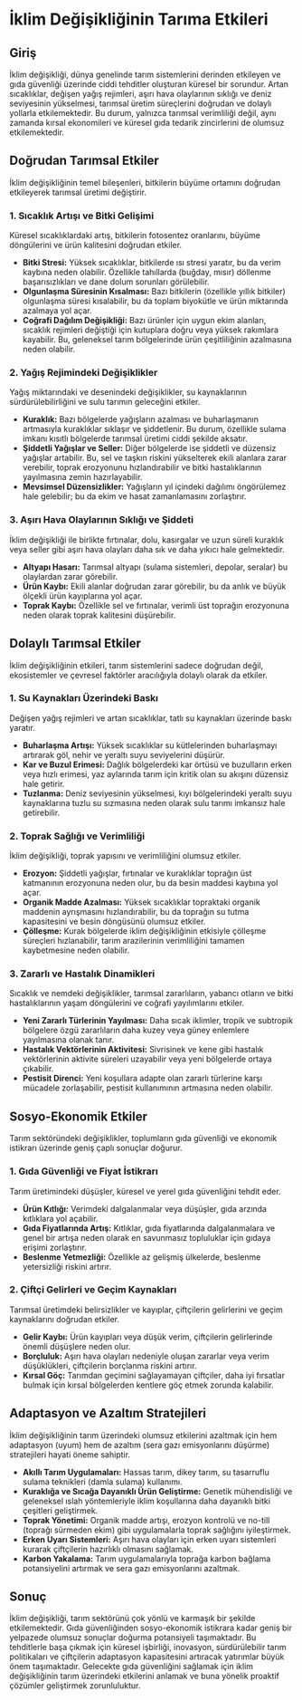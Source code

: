# İklim Değişikliğinin Tarıma Etkileri

## Giriş

İklim değişikliği, dünya genelinde tarım sistemlerini derinden etkileyen ve gıda güvenliği üzerinde ciddi tehditler oluşturan küresel bir sorundur. Artan sıcaklıklar, değişen yağış rejimleri, aşırı hava olaylarının sıklığı ve deniz seviyesinin yükselmesi, tarımsal üretim süreçlerini doğrudan ve dolaylı yollarla etkilemektedir. Bu durum, yalnızca tarımsal verimliliği değil, aynı zamanda kırsal ekonomileri ve küresel gıda tedarik zincirlerini de olumsuz etkilemektedir.

## Doğrudan Tarımsal Etkiler

İklim değişikliğinin temel bileşenleri, bitkilerin büyüme ortamını doğrudan etkileyerek tarımsal üretimi değiştirir.

### 1. Sıcaklık Artışı ve Bitki Gelişimi

Küresel sıcaklıklardaki artış, bitkilerin fotosentez oranlarını, büyüme döngülerini ve ürün kalitesini doğrudan etkiler.

*   **Bitki Stresi:** Yüksek sıcaklıklar, bitkilerde ısı stresi yaratır, bu da verim kaybına neden olabilir. Özellikle tahıllarda (buğday, mısır) döllenme başarısızlıkları ve dane dolum sorunları görülebilir.
*   **Olgunlaşma Süresinin Kısalması:** Bazı bitkilerin (özellikle yıllık bitkiler) olgunlaşma süresi kısalabilir, bu da toplam biyokütle ve ürün miktarında azalmaya yol açar.
*   **Coğrafi Dağılım Değişikliği:** Bazı ürünler için uygun ekim alanları, sıcaklık rejimleri değiştiği için kutuplara doğru veya yüksek rakımlara kayabilir. Bu, geleneksel tarım bölgelerinde ürün çeşitliliğinin azalmasına neden olabilir.

### 2. Yağış Rejimindeki Değişiklikler

Yağış miktarındaki ve desenindeki değişiklikler, su kaynaklarının sürdürülebilirliğini ve sulu tarımın geleceğini etkiler.

*   **Kuraklık:** Bazı bölgelerde yağışların azalması ve buharlaşmanın artmasıyla kuraklıklar sıklaşır ve şiddetlenir. Bu durum, özellikle sulama imkanı kısıtlı bölgelerde tarımsal üretimi ciddi şekilde aksatır.
*   **Şiddetli Yağışlar ve Seller:** Diğer bölgelerde ise şiddetli ve düzensiz yağışlar artabilir. Bu, sel ve taşkın riskini yükselterek ekili alanlara zarar verebilir, toprak erozyonunu hızlandırabilir ve bitki hastalıklarının yayılmasına zemin hazırlayabilir.
*   **Mevsimsel Düzensizlikler:** Yağışların yıl içindeki dağılımı öngörülemez hale gelebilir; bu da ekim ve hasat zamanlamasını zorlaştırır.

### 3. Aşırı Hava Olaylarının Sıklığı ve Şiddeti

İklim değişikliği ile birlikte fırtınalar, dolu, kasırgalar ve uzun süreli kuraklık veya seller gibi aşırı hava olayları daha sık ve daha yıkıcı hale gelmektedir.

*   **Altyapı Hasarı:** Tarımsal altyapı (sulama sistemleri, depolar, seralar) bu olaylardan zarar görebilir.
*   **Ürün Kaybı:** Ekili alanlar doğrudan zarar görebilir, bu da anlık ve büyük ölçekli ürün kayıplarına yol açar.
*   **Toprak Kaybı:** Özellikle sel ve fırtınalar, verimli üst toprağın erozyonuna neden olarak toprak kalitesini düşürebilir.

## Dolaylı Tarımsal Etkiler

İklim değişikliğinin etkileri, tarım sistemlerini sadece doğrudan değil, ekosistemler ve çevresel faktörler aracılığıyla dolaylı olarak da etkiler.

### 1. Su Kaynakları Üzerindeki Baskı

Değişen yağış rejimleri ve artan sıcaklıklar, tatlı su kaynakları üzerinde baskı yaratır.

*   **Buharlaşma Artışı:** Yüksek sıcaklıklar su kütlelerinden buharlaşmayı artırarak göl, nehir ve yeraltı suyu seviyelerini düşürür.
*   **Kar ve Buzul Erimesi:** Dağlık bölgelerdeki kar örtüsü ve buzulların erken veya hızlı erimesi, yaz aylarında tarım için kritik olan su akışını düzensiz hale getirir.
*   **Tuzlanma:** Deniz seviyesinin yükselmesi, kıyı bölgelerindeki yeraltı suyu kaynaklarına tuzlu su sızmasına neden olarak sulu tarımı imkansız hale getirebilir.

### 2. Toprak Sağlığı ve Verimliliği

İklim değişikliği, toprak yapısını ve verimliliğini olumsuz etkiler.

*   **Erozyon:** Şiddetli yağışlar, fırtınalar ve kuraklıklar toprağın üst katmanının erozyonuna neden olur, bu da besin maddesi kaybına yol açar.
*   **Organik Madde Azalması:** Yüksek sıcaklıklar topraktaki organik maddenin ayrışmasını hızlandırabilir, bu da toprağın su tutma kapasitesini ve besin döngüsünü olumsuz etkiler.
*   **Çölleşme:** Kurak bölgelerde iklim değişikliğinin etkisiyle çölleşme süreçleri hızlanabilir, tarım arazilerinin verimliliğini tamamen kaybetmesine neden olabilir.

### 3. Zararlı ve Hastalık Dinamikleri

Sıcaklık ve nemdeki değişiklikler, tarımsal zararlıların, yabancı otların ve bitki hastalıklarının yaşam döngülerini ve coğrafi yayılımlarını etkiler.

*   **Yeni Zararlı Türlerinin Yayılması:** Daha sıcak iklimler, tropik ve subtropik bölgelere özgü zararlıların daha kuzey veya güney enlemlere yayılmasına olanak tanır.
*   **Hastalık Vektörlerinin Aktivitesi:** Sivrisinek ve kene gibi hastalık vektörlerinin aktivite süreleri uzayabilir veya yeni bölgelerde ortaya çıkabilir.
*   **Pestisit Direnci:** Yeni koşullara adapte olan zararlı türlerine karşı mücadele zorlaşabilir, pestisit kullanımının artmasına neden olabilir.

## Sosyo-Ekonomik Etkiler

Tarım sektöründeki değişiklikler, toplumların gıda güvenliği ve ekonomik istikrarı üzerinde geniş çaplı sonuçlar doğurur.

### 1. Gıda Güvenliği ve Fiyat İstikrarı

Tarım üretimindeki düşüşler, küresel ve yerel gıda güvenliğini tehdit eder.

*   **Ürün Kıtlığı:** Verimdeki dalgalanmalar veya düşüşler, gıda arzında kıtlıklara yol açabilir.
*   **Gıda Fiyatlarında Artış:** Kıtlıklar, gıda fiyatlarında dalgalanmalara ve genel bir artışa neden olarak en savunmasız topluluklar için gıdaya erişimi zorlaştırır.
*   **Beslenme Yetmezliği:** Özellikle az gelişmiş ülkelerde, beslenme yetersizliği riskini artırır.

### 2. Çiftçi Gelirleri ve Geçim Kaynakları

Tarımsal üretimdeki belirsizlikler ve kayıplar, çiftçilerin gelirlerini ve geçim kaynaklarını doğrudan etkiler.

*   **Gelir Kaybı:** Ürün kayıpları veya düşük verim, çiftçilerin gelirlerinde önemli düşüşlere neden olur.
*   **Borçluluk:** Aşırı hava olayları nedeniyle oluşan zararlar veya verim düşüklükleri, çiftçilerin borçlanma riskini artırır.
*   **Kırsal Göç:** Tarımdan geçimini sağlayamayan çiftçiler, daha iyi fırsatlar bulmak için kırsal bölgelerden kentlere göç etmek zorunda kalabilir.

## Adaptasyon ve Azaltım Stratejileri

İklim değişikliğinin tarım üzerindeki olumsuz etkilerini azaltmak için hem adaptasyon (uyum) hem de azaltım (sera gazı emisyonlarını düşürme) stratejileri hayati öneme sahiptir.

*   **Akıllı Tarım Uygulamaları:** Hassas tarım, dikey tarım, su tasarruflu sulama teknikleri (damla sulama) kullanımı.
*   **Kuraklığa ve Sıcağa Dayanıklı Ürün Geliştirme:** Genetik mühendisliği ve geleneksel ıslah yöntemleriyle iklim koşullarına daha dayanıklı bitki çeşitleri geliştirmek.
*   **Toprak Yönetimi:** Organik madde artışı, erozyon kontrolü ve no-till (toprağı sürmeden ekim) gibi uygulamalarla toprak sağlığını iyileştirmek.
*   **Erken Uyarı Sistemleri:** Aşırı hava olayları için erken uyarı sistemleri kurarak çiftçilerin hazırlıklı olmasını sağlamak.
*   **Karbon Yakalama:** Tarım uygulamalarıyla toprağa karbon bağlama potansiyelini artırmak ve sera gazı emisyonlarını azaltmak.

## Sonuç

İklim değişikliği, tarım sektörünü çok yönlü ve karmaşık bir şekilde etkilemektedir. Gıda güvenliğinden sosyo-ekonomik istikrara kadar geniş bir yelpazede olumsuz sonuçlar doğurma potansiyeli taşımaktadır. Bu tehditlerle başa çıkmak için küresel işbirliği, inovasyon, sürdürülebilir tarım politikaları ve çiftçilerin adaptasyon kapasitesini artıracak yatırımlar büyük önem taşımaktadır. Gelecekte gıda güvenliğini sağlamak için iklim değişikliğinin tarım üzerindeki etkilerini anlamak ve buna yönelik proaktif çözümler geliştirmek zorunluluktur.